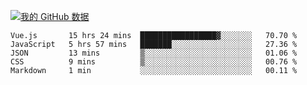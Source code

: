 [![我的 GitHub 数据](https://github-readme-stats.vercel.app/api?username=unbrain&?theme=dark)]()

<!--START_SECTION:waka-->
```text
Vue.js       15 hrs 24 mins  █████████████████▓░░░░░░░   70.70 % 
JavaScript   5 hrs 57 mins   ███████░░░░░░░░░░░░░░░░░░   27.36 % 
JSON         13 mins         ▒░░░░░░░░░░░░░░░░░░░░░░░░   01.06 % 
CSS          9 mins          ▒░░░░░░░░░░░░░░░░░░░░░░░░   00.76 % 
Markdown     1 min           ░░░░░░░░░░░░░░░░░░░░░░░░░   00.11 % 
```
<!--END_SECTION:waka-->
